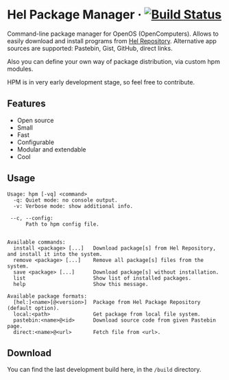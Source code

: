 # Hel Package Manager · [![Build Status](https://travis-ci.org/hel-repo/hpm.svg?branch=moon)](https://travis-ci.org/hel-repo/hpm)

Command-line package manager for OpenOS (OpenComputers).
Allows to easily download and install programs from [Hel Repository](https://github.com/hel-repo/hel).
Alternative app sources are supported: Pastebin, Gist, GitHub, direct links.

Also you can define your own way of package distribution, via custom hpm modules.

HPM is in very early development stage, so feel free to contribute.

## Features
 * Open source
 * Small
 * Fast
 * Configurable
 * Modular and extendable
 * Cool

## Usage
```
Usage: hpm [-vq] <command>
  -q: Quiet mode: no console output.
  -v: Verbose mode: show additional info.

 --c, --config:
      Path to hpm config file.


Available commands:
  install <package> [...]   Download package[s] from Hel Repository, and install it into the system.
  remove <package> [...]    Remove all package[s] files from the system.
  save <package> [...]      Download package[s] without installation.
  list                      Show list of installed packages.
  help                      Show this message.

Available package formats:
  [hel:]<name>[@<version>]  Package from Hel Package Repository (default option).
  local:<path>              Get package from local file system.
  pastebin:<name>@<id>      Download source code from given Pastebin page.
  direct:<name>@<url>       Fetch file from <url>.
```

## Download
You can find the last development build here, in the `/build` directory.
